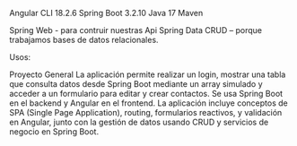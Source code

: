 Angular CLI 18.2.6
Spring Boot 3.2.10 Java 17 Maven 

Spring Web - para contruir nuestras Api
Spring Data CRUD – porque trabajamos bases de datos relacionales.

Usos:

Proyecto General
La aplicación permite realizar un login, mostrar una tabla que consulta datos desde Spring Boot mediante un array simulado y acceder a un formulario para editar y crear contactos. Se usa Spring Boot en el backend y Angular en el frontend. La aplicación incluye conceptos de SPA (Single Page Application), routing, formularios reactivos, y validación en Angular, junto con la gestión de datos usando CRUD y servicios de negocio en Spring Boot.
